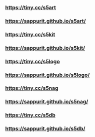 ### https://tiny.cc/s5art
### https://sappurit.github.io/s5art/

### https://tiny.cc/s5kit
### https://sappurit.github.io/s5kit/

### https://tiny.cc/s5logo
### https://sappurit.github.io/s5logo/

### https://tiny.cc/s5nag
### https://sappurit.github.io/s5nag/

### https://tiny.cc/s5db
### https://sappurit.github.io/s5db/
